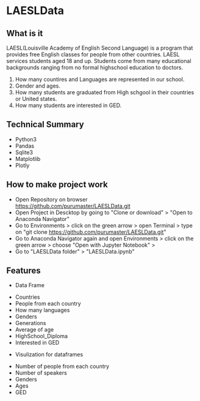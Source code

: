 # LAESLData


## What is it
  
  LAESL(Louisville Academy of English Second Language) is a program that provides free English classes for people from other countries.
  LAESL services  students aged 18 and up. Students come from many educational backgrounds ranging from no formal highschool education to 
  doctors.
  
  1. How many countires and Languages are represented in our school.
  2. Gender and ages.
  3. How many students are graduated from High schgool in their countries or United states.
  4. How many students are interested in GED.
  
  
## Technical Summary
 * Python3
 * Pandas
 * Sqlite3
 * Matplotlib
 * Plotly
 
 
## How to make project work
 * Open Repository on browser https://github.com/purumaster/LAESLData.git
 * Open Project in Descktop by going to "Clone or download" > "Open to Anaconda Navigator"
 * Go to Environments > click on the green arrow > open Terminal > type on "git clone https://github.com/purumaster/LAESLData.git"
 * Go to Anaconda Navigator again and open Environments > click on the green arrow > choose "Open with Jupyter Notebook" > 
 * Go to "LAESLData folder" > "LAESLData.ipynb"
 

## Features
 * Data Frame
  - Countries
  - People from each country
  - How many languages
  - Genders
  - Generations
  - Average of age
  - HighSchool_Diploma
  - Interested in GED
 
 * Visulization for dataframes
  - Number of people from each country
  - Number of speakers
  - Genders
  - Ages
  - GED
 


